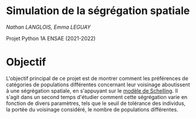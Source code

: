 # Simulation de la ségrégation spatiale
_Nathan LANGLOIS, Emma LEGUAY_

Projet Python 1A ENSAE (2021-2022)

# Objectif
L'objectif principal de ce projet est de montrer comment les préférences de catégories de populations différentes concernant leur voisinage aboutissent à une ségrégation spatiale, en s'appuyant sur le [modèle de Schelling](https://en.wikipedia.org/wiki/Schelling's_model_of_segregation). Il s'agit dans un second temps d'étudier comment cette ségrégation varie en fonction de divers paramètres, tels que le seuil de tolérance des individus, la portée du voisinage considéré, le nombre de populations différentes.
